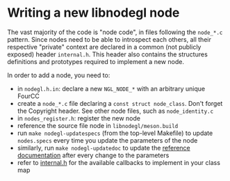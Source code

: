 Writing a new libnodegl node
============================

The vast majority of the code is "node code", in files following the `node_*.c`
pattern. Since nodes need to be able to introspect each others, all their
respective "private" context are declared in a common (not publicly exposed)
header `internal.h`. This header also contains the structures definitions and
prototypes required to implement a new node.

In order to add a node, you need to:

- in `nodegl.h.in`: declare a new `NGL_NODE_*` with an arbitrary unique FourCC
- create a `node_*.c` file declaring a `const struct node_class`. Don't forget
  the Copyright header. See other node files, such as `node_identity.c`
- in `nodes_register.h`: register the new node
- reference the source file node in `libnodegl/meson.build`
- run `make nodegl-updatespecs` (from the top-level Makefile) to update
  `nodes.specs` every time you update the parameters of the node
- similarly, run `make nodegl-updatedoc` to update the [reference
  documentation][libnodegl-ref] after every change to the parameters
- refer to [internal.h][internal-h] for the available callbacks to
  implement in your class map

[libnodegl-ref]: /libnodegl/doc/libnodegl.md
[internal-h]: /libnodegl/src/internal.h
